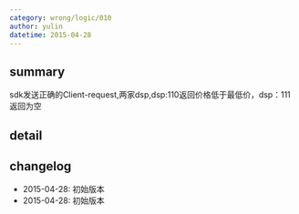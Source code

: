 ```yaml
---
category: wrong/logic/010
author: yulin 
datetime: 2015-04-28
---
```


## summary

sdk发送正确的Client-request,两家dsp,dsp:110返回价格低于最低价，dsp：111返回为空

## detail


## changelog

- 2015-04-28: 初始版本
- 2015-04-28: 初始版本
